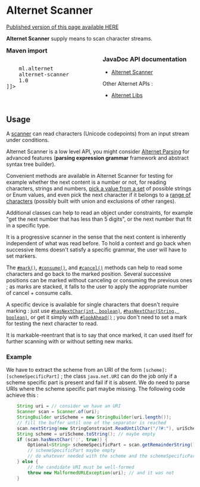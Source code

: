 # Alternet Scanner

<div class="nopub">
<a href="http://alternet.github.io/alternet-libs/scanner/scanner.html">
Published version of this page available HERE</a></div>

**Alternet Scanner** supply means to scan character streams.

<div style="columns: 2">
<div>
<h3 style="margin: 0">Maven import</h3>
<pre class="prettyprint"><![CDATA[
<dependency>
    <groupId>ml.alternet</groupId>
    <artifactId>alternet-scanner</artifactId>
    <version>1.0</version>
</dependency>]]>
</pre>
</div>
<div style="break-before: column">
<h3>JavaDoc API documentation</h3>
<ul><li><a href="apidocs/index.html">Alternet Scanner</a></li></ul>
<p>Other Alternet APIs :</p>
<ul><li><a href="../apidocs/index.html">Alternet Libs</a></li></ul>
</div>
</div>

## Usage

A [scanner](apidocs/ml/alternet/scan/Scanner.html) can read characters (Unicode codepoints) from an input stream under conditions.

Alternet Scanner is a low level API, you might consider [Alternet Parsing](../parsing/parsing.html)
for advanced features (**parsing expression grammar** framework and abstract syntax tree builder).

Convenient methods are available in Alternet Scanner for testing for example whether the next content is a number or not, for reading characters, strings and numbers, [pick a value from a set](apidocs/ml/alternet/scan/EnumValues.html) of possible strings or Enum values, and even pick the next character if it belongs to a [range of characters](../tools/apidocs/ml/alternet/misc/CharRange.html) (possibly built with union and exclusions of other ranges).

Additional classes can help to read an object under constraints, for example "get the next number that has less than 5 digits", or the next number that fit in a specific type.

It is a progressive scanner in the sense that the next content is inherently independent of what was read before. To hold a context and go back when successive items doesn't satisfy a specific grammar, the user will have to set markers.

The [`#mark()`](apidocs/ml/alternet/scan/Scanner.html#mark--), [`#consume()`](apidocs/ml/alternet/scan/Scanner.html#consume--), and [`#cancel()`](apidocs/ml/alternet/scan/Scanner.html#cancel--) methods can help to read some characters and go back to the marked position.
Several successive positions can be marked without canceling or consuming the previous ones ; as marks are stacked, it falls to the user to apply the appropriate number of cancel + consume calls.

A specific device is available for single characters that doesn't require marking : just use [`#hasNextChar(int, boolean)`](apidocs/ml/alternet/scan/Scanner.html#hasNextChar-int-boolean-), [`#hasNextChar(String, boolean)`](apidocs/ml/alternet/scan/Scanner.html#hasNextChar-java.lang.String-boolean-), or get it simply with [`#lookAhead()`](apidocs/ml/alternet/scan/Scanner.html#lookAhead--) ; you don't need to set a mark for testing the next character to read.

It is markable-reentrant that is to say that once marked, it can used itself for further scanning with or without setting new marks.

### Example

We have to extract the scheme from an URI of the form `[scheme]:[schemeSpecificPart]` ; the class `java.net.URI` can do the job only if a scheme specific part is present and fail if it is absent. We do need to parse URIs where the scheme specific part maybe missing. The following code achieve this :

```java
    String uri = // consider we have an URI
    Scanner scan = Scanner.of(uri);
    StringBuilder uriScheme = new StringBuilder(uri.length());
    // fill the buffer until one of the separator is reached
    scan.nextString(new StringConstraint.ReadUntilChar("/?#:"), uriScheme);
    String scheme = uriScheme.toString(); // maybe empty
    if (scan.hasNextChar(':', true)) {
        Optional<String> schemeSpecificPart = scan.getRemainderString();
        // schemeSpecificPart maybe empty
        // do whatever needed with the scheme and the schemeSpecificPart
    } else {
        // the candidate URI must be well-formed
        throw new MalformedURLException(uri); // and it was not
    }
```

